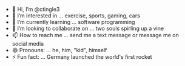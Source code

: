 - 👋 Hi, I’m @ctingle3
- 👀 I’m interested in ... exercise, sports, gaming, cars
- 🌱 I’m currently learning ... software programming
- 💞️ I’m looking to collaborate on ... two souls spirling up a vine  
- 📫 How to reach me ... send me a text message or message me on social media
- 😄 Pronouns: ... he, him, "kid", himself
- ⚡ Fun fact: ... Germany launched the world's first rocket

<!---
ctingle3/ctingle3 is a ✨ special ✨ repository because its `README.md` (this file) appears on your GitHub profile.
You can click the Preview link to take a look at your changes.
--->
